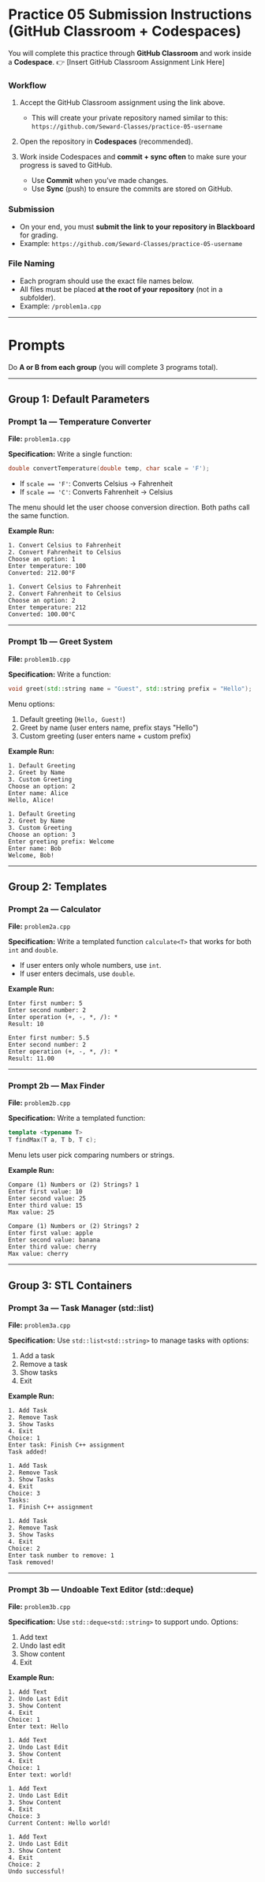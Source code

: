 # Practice 05 Submission Instructions (GitHub Classroom + Codespaces)

You will complete this practice through **GitHub Classroom** and work inside a **Codespace**.
👉 \[Insert GitHub Classroom Assignment Link Here]

### Workflow

1. Accept the GitHub Classroom assignment using the link above.

   * This will create your private repository named similar to this:
     `https://github.com/Seward-Classes/practice-05-username`
2. Open the repository in **Codespaces** (recommended).
3. Work inside Codespaces and **commit + sync often** to make sure your progress is saved to GitHub.

   * Use **Commit** when you’ve made changes.
   * Use **Sync** (push) to ensure the commits are stored on GitHub.

### Submission

* On your end, you must **submit the link to your repository in Blackboard** for grading.
* Example: `https://github.com/Seward-Classes/practice-05-username`

### File Naming

* Each program should use the exact file names below.
* All files must be placed **at the root of your repository** (not in a subfolder).
* Example: `/problem1a.cpp`

---

# Prompts

Do **A or B from each group** (you will complete 3 programs total).

---

## Group 1: Default Parameters

### **Prompt 1a — Temperature Converter**

**File:** `problem1a.cpp`

**Specification:**
Write a single function:

```cpp
double convertTemperature(double temp, char scale = 'F');
```

* If `scale == 'F'`: Converts Celsius → Fahrenheit
* If `scale == 'C'`: Converts Fahrenheit → Celsius

The menu should let the user choose conversion direction. Both paths call the same function.

**Example Run:**

```
1. Convert Celsius to Fahrenheit
2. Convert Fahrenheit to Celsius
Choose an option: 1
Enter temperature: 100
Converted: 212.00°F
```

```
1. Convert Celsius to Fahrenheit
2. Convert Fahrenheit to Celsius
Choose an option: 2
Enter temperature: 212
Converted: 100.00°C
```

---

### **Prompt 1b — Greet System**

**File:** `problem1b.cpp`

**Specification:**
Write a function:

```cpp
void greet(std::string name = "Guest", std::string prefix = "Hello");
```

Menu options:

1. Default greeting (`Hello, Guest!`)
2. Greet by name (user enters name, prefix stays "Hello")
3. Custom greeting (user enters name + custom prefix)

**Example Run:**

```
1. Default Greeting
2. Greet by Name
3. Custom Greeting
Choose an option: 2
Enter name: Alice
Hello, Alice!
```

```
1. Default Greeting
2. Greet by Name
3. Custom Greeting
Choose an option: 3
Enter greeting prefix: Welcome
Enter name: Bob
Welcome, Bob!
```

---

## Group 2: Templates

### **Prompt 2a — Calculator**

**File:** `problem2a.cpp`

**Specification:**
Write a templated function `calculate<T>` that works for both `int` and `double`.

* If user enters only whole numbers, use `int`.
* If user enters decimals, use `double`.

**Example Run:**

```
Enter first number: 5
Enter second number: 2
Enter operation (+, -, *, /): *
Result: 10
```

```
Enter first number: 5.5
Enter second number: 2
Enter operation (+, -, *, /): *
Result: 11.00
```

---

### **Prompt 2b — Max Finder**

**File:** `problem2b.cpp`

**Specification:**
Write a templated function:

```cpp
template <typename T>
T findMax(T a, T b, T c);
```

Menu lets user pick comparing numbers or strings.

**Example Run:**

```
Compare (1) Numbers or (2) Strings? 1
Enter first value: 10
Enter second value: 25
Enter third value: 15
Max value: 25
```

```
Compare (1) Numbers or (2) Strings? 2
Enter first value: apple
Enter second value: banana
Enter third value: cherry
Max value: cherry
```

---

## Group 3: STL Containers

### **Prompt 3a — Task Manager (std::list)**

**File:** `problem3a.cpp`

**Specification:**
Use `std::list<std::string>` to manage tasks with options:

1. Add a task
2. Remove a task
3. Show tasks
4. Exit

**Example Run:**

```
1. Add Task
2. Remove Task
3. Show Tasks
4. Exit
Choice: 1
Enter task: Finish C++ assignment
Task added!
```

```
1. Add Task
2. Remove Task
3. Show Tasks
4. Exit
Choice: 3
Tasks:
1. Finish C++ assignment
```

```
1. Add Task
2. Remove Task
3. Show Tasks
4. Exit
Choice: 2
Enter task number to remove: 1
Task removed!
```

---

### **Prompt 3b — Undoable Text Editor (std::deque)**

**File:** `problem3b.cpp`

**Specification:**
Use `std::deque<std::string>` to support undo. Options:

1. Add text
2. Undo last edit
3. Show content
4. Exit

**Example Run:**

```
1. Add Text
2. Undo Last Edit
3. Show Content
4. Exit
Choice: 1
Enter text: Hello
```

```
1. Add Text
2. Undo Last Edit
3. Show Content
4. Exit
Choice: 1
Enter text: world!
```

```
1. Add Text
2. Undo Last Edit
3. Show Content
4. Exit
Choice: 3
Current Content: Hello world!
```

```
1. Add Text
2. Undo Last Edit
3. Show Content
4. Exit
Choice: 2
Undo successful!
```
